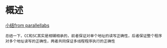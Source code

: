 # 概述



[小结from parallellabs](http://www.parallellabs.com/2010/03/06/why-should-programmer-care-about-sequential-consistency-rather-than-cache-coherence/)

```
总结一下，CC和SC其实是相辅相承的，前者保证对单个地址的读写正确性，后者保证整个程序对多个地址读写的正确性，两者共同保证多线程程序执行的正确性
```



